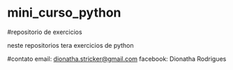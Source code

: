 # mini_curso_python

#repositorio de exercicios

neste repositorios tera exercicios de python

#contato
email: dionatha.stricker@gmail.com
facebook: Dionatha Rodrigues